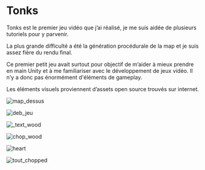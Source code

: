 # Tonks

Tonks est le premier jeu vidéo que j’ai réalisé, je me suis aidée de plusieurs tutoriels pour y parvenir.

La plus grande difficulté a été la génération procédurale de la map et je suis assez fière du rendu final. 

Ce premier petit jeu avait surtout pour objectif de m’aider à mieux prendre en main Unity et à me familiariser avec le développement de jeux vidéo. Il n’y a donc pas énormément d'éléments de gameplay.

Les éléments visuels proviennent d’assets open source trouvés sur internet.

![map_dessus](https://user-images.githubusercontent.com/62560237/107148911-18da5d80-6956-11eb-8715-dc0f25c87b8b.PNG)

![deb_jeu](https://user-images.githubusercontent.com/62560237/107148919-1ed03e80-6956-11eb-97a4-b1f893ff041f.PNG)

![_text_wood](https://user-images.githubusercontent.com/62560237/107148915-1d067b00-6956-11eb-86e4-bfa9bf870030.PNG)

![chop_wood](https://user-images.githubusercontent.com/62560237/107148917-1e37a800-6956-11eb-8267-e7852639310b.PNG)

![heart](https://user-images.githubusercontent.com/62560237/107148921-1f68d500-6956-11eb-9762-52f8b7d5c9f8.PNG)

![tout_chopped](https://user-images.githubusercontent.com/62560237/107148922-20016b80-6956-11eb-9adf-fe7c45a31a71.PNG)


